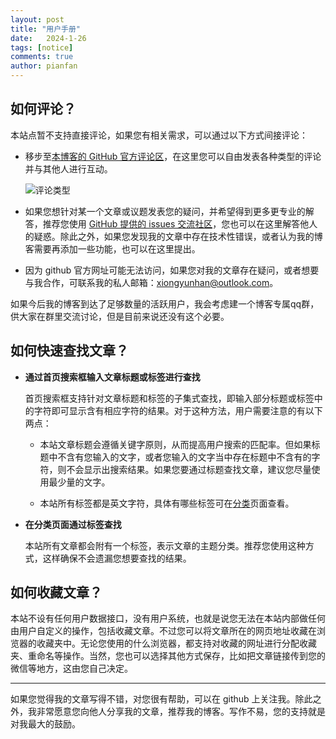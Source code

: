 ```yaml
---
layout: post
title: "用户手册"
date:   2024-1-26
tags: [notice]
comments: true
author: pianfan
---
```


## 如何评论？

本站点暂不支持直接评论，如果您有相关需求，可以通过以下方式间接评论：

<!-- more -->

- 移步至[本博客的 GitHub 官方评论区](https://github.com/pianfan/pianfan.github.io/discussions)，在这里您可以自由发表各种类型的评论并与其他人进行互动。
  
    ![评论类型](https://pianfan.github.io/images/discussion.png "评论类型")
  
- 如果您想针对某一个文章或议题发表您的疑问，并希望得到更多更专业的解答，推荐您使用 [GitHub 提供的 issues 交流社区](https://github.com/pianfan/pianfan.github.io/issues)，您也可以在这里解答他人的疑惑。除此之外，如果您发现我的文章中存在技术性错误，或者认为我的博客需要再添加一些功能，也可以在这里提出。
  
- 因为 github 官方网址可能无法访问，如果您对我的文章存在疑问，或者想要与我合作，可联系我的私人邮箱：<xiongyunhan@outlook.com>。

如果今后我的博客到达了足够数量的活跃用户，我会考虑建一个博客专属qq群，供大家在群里交流讨论，但是目前来说还没有这个必要。

## 如何快速查找文章？

- **通过首页搜索框输入文章标题或标签进行查找**

  首页搜索框支持针对文章标题和标签的子集式查找，即输入部分标题或标签中的字符即可显示含有相应字符的结果。对于这种方法，用户需要注意的有以下两点：
  
  - 本站文章标题会遵循关键字原则，从而提高用户搜索的匹配率。但如果标题中不含有您输入的文字，或者您输入的文字当中存在标题中不含有的字符，则不会显示出搜索结果。如果您要通过标题查找文章，建议您尽量使用最少量的文字。

  - 本站所有标签都是英文字符，具体有哪些标签可在[分类](https://pianfan.github.io/tags/)页面查看。

- **在分类页面通过标签查找**

  本站所有文章都会附有一个标签，表示文章的主题分类。推荐您使用这种方式，这样确保不会遗漏您想要查找的结果。

## 如何收藏文章？

本站不设有任何用户数据接口，没有用户系统，也就是说您无法在本站内部做任何由用户自定义的操作，包括收藏文章。不过您可以将文章所在的网页地址收藏在浏览器的收藏夹中。无论您使用的什么浏览器，都支持对收藏的网址进行分配收藏夹、重命名等操作。当然，您也可以选择其他方式保存，比如把文章链接传到您的微信等地方，这由您自己决定。

-------

如果您觉得我的文章写得不错，对您很有帮助，可以在 github 上关注我。除此之外，我非常愿意您向他人分享我的文章，推荐我的博客。写作不易，您的支持就是对我最大的鼓励。
